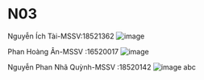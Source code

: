 # N03
Nguyễn Ích Tài-MSSV:18521362
![image](https://user-images.githubusercontent.com/88917153/161459547-c11573f2-871a-46a8-981f-64c3f745dc24.png)

Phan Hoàng Ân-MSSV :16520017
![image](https://user-images.githubusercontent.com/88917153/161459594-7e3c546c-7110-4c8c-afe9-1502b00bda16.png)

Nguyễn Phan Nhã Quỳnh-MSSV :18520142
![image](https://user-images.githubusercontent.com/88917153/161459600-2e3725d6-6550-41f0-9cdc-5f0892a9c14b.png)
abc
